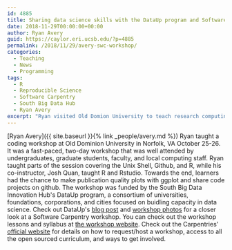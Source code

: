 ```yaml
---
id: 4885
title: Sharing data science skills with the DataUp program and Software Carpentry
date: 2018-11-29T00:00:00+00:00
author: Ryan Avery
guid: https://caylor.eri.ucsb.edu/?p=4885
permalink: /2018/11/29/avery-swc-workshop/
categories:
  - Teaching
  - News
  - Programming
tags:
  - R
  - Reproducible Science
  - Software Carpentry
  - South Big Data Hub
  - Ryan Avery
excerpt: "Ryan visited Old Domion University to teach research computing skills in a two day workshop."
---
```


[Ryan Avery]({{ site.baseurl }}{% link _people/avery.md %}) Ryan taught a coding workshop at Old Dominion University in Norfolk, VA October 25-26. It was a fast-paced, two-day workshop that was well attended by undergraduates, graduate students, faculty, and local computing staff. Ryan taught parts of the session covering the Unix Shell, Github, and R, while his co-instructor, Josh Quan, taught R and Rstudio. Towards the end, learners had the chance to make publication quality plots with ggplot and share code projects on github. The workshop was funded by the South Big Data Innovation Hub's DataUp program, a consortium of universities, foundations, corporations, and cities focused on buidling capacity in data science. Check out DataUp's <a href="https://southbigdatahub.org/2018/10/27/dataup-workshop-old-dominion-university-a-melting-pot-of-learners-and-perspectives-creates-an-impactful-workshop/" target="_blank">blog post</a> and <a href="https://photos.google.com/share/AF1QipMoAVg7dQ5ayOxTh_YXx8K4VJVzeCTBXGKpHPw-Q6bsbKlbH1In88izn9sv4Xklpg?key=bWZGUEVVdFd5RW9xbVFmRUdvdmVlVFBfMFMydFlB" target="_blank">workshop photos</a> for a closer look at a Software Carpentry workshop. You can check out the workshop lessons and syllabus at <a href="https://rbavery.github.io/2018-10-25-odu/" target="_blank">the workshop website</a>. Check out the Carpentries' <a href="https://software-carpentry.org/" target="_blank">official website</a> for details on how to request/host a workshop, access to all the open sourced curriculum, and ways to get involved. 
